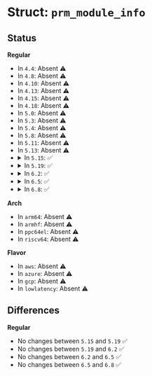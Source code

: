 # Struct: <code>prm_module_info</code>

## Status
<b>Regular</b>
<ul>
<li>
In <code>4.4</code>: Absent ⚠️
</li>
<li>
In <code>4.8</code>: Absent ⚠️
</li>
<li>
In <code>4.10</code>: Absent ⚠️
</li>
<li>
In <code>4.13</code>: Absent ⚠️
</li>
<li>
In <code>4.15</code>: Absent ⚠️
</li>
<li>
In <code>4.18</code>: Absent ⚠️
</li>
<li>
In <code>5.0</code>: Absent ⚠️
</li>
<li>
In <code>5.3</code>: Absent ⚠️
</li>
<li>
In <code>5.4</code>: Absent ⚠️
</li>
<li>
In <code>5.8</code>: Absent ⚠️
</li>
<li>
In <code>5.11</code>: Absent ⚠️
</li>
<li>
In <code>5.13</code>: Absent ⚠️
</li>
<li>
<details>
<summary>In <code>5.15</code>: ✅</summary>

```c
struct prm_module_info {
    guid_t guid;
    u16 major_rev;
    u16 minor_rev;
    u16 handler_count;
    struct prm_mmio_info *mmio_info;
    bool updatable;
    struct list_head module_list;
    struct prm_handler_info handlers[0];
};
```
</details>
</li>
<li>
<details>
<summary>In <code>5.19</code>: ✅</summary>

```c
struct prm_module_info {
    guid_t guid;
    u16 major_rev;
    u16 minor_rev;
    u16 handler_count;
    struct prm_mmio_info *mmio_info;
    bool updatable;
    struct list_head module_list;
    struct prm_handler_info handlers[0];
};
```
</details>
</li>
<li>
<details>
<summary>In <code>6.2</code>: ✅</summary>

```c
struct prm_module_info {
    guid_t guid;
    u16 major_rev;
    u16 minor_rev;
    u16 handler_count;
    struct prm_mmio_info *mmio_info;
    bool updatable;
    struct list_head module_list;
    struct prm_handler_info handlers[0];
};
```
</details>
</li>
<li>
<details>
<summary>In <code>6.5</code>: ✅</summary>

```c
struct prm_module_info {
    guid_t guid;
    u16 major_rev;
    u16 minor_rev;
    u16 handler_count;
    struct prm_mmio_info *mmio_info;
    bool updatable;
    struct list_head module_list;
    struct prm_handler_info handlers[0];
};
```
</details>
</li>
<li>
<details>
<summary>In <code>6.8</code>: ✅</summary>

```c
struct prm_module_info {
    guid_t guid;
    u16 major_rev;
    u16 minor_rev;
    u16 handler_count;
    struct prm_mmio_info *mmio_info;
    bool updatable;
    struct list_head module_list;
    struct prm_handler_info handlers[0];
};
```
</details>
</li>
</ul>
<b>Arch</b>
<ul>
<li>
In <code>arm64</code>: Absent ⚠️
</li>
<li>
In <code>armhf</code>: Absent ⚠️
</li>
<li>
In <code>ppc64el</code>: Absent ⚠️
</li>
<li>
In <code>riscv64</code>: Absent ⚠️
</li>
</ul>
<b>Flavor</b>
<ul>
<li>
In <code>aws</code>: Absent ⚠️
</li>
<li>
In <code>azure</code>: Absent ⚠️
</li>
<li>
In <code>gcp</code>: Absent ⚠️
</li>
<li>
In <code>lowlatency</code>: Absent ⚠️
</li>
</ul>

## Differences
<b>Regular</b>
<ul>
<li>
No changes between <code>5.15</code> and <code>5.19</code> ✅
</li>
<li>
No changes between <code>5.19</code> and <code>6.2</code> ✅
</li>
<li>
No changes between <code>6.2</code> and <code>6.5</code> ✅
</li>
<li>
No changes between <code>6.5</code> and <code>6.8</code> ✅
</li>
</ul>
